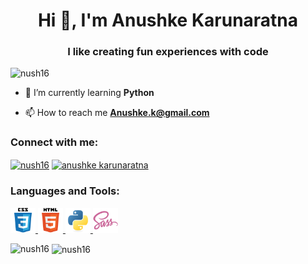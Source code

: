 <h1 align="center">Hi 👋, I'm Anushke Karunaratna</h1>
<h3 align="center">I like creating fun experiences with code</h3>

<p align="left"> <img src="https://komarev.com/ghpvc/?username=nush16&label=Profile%20views&color=0e75b6&style=flat" alt="nush16" /> </p>

- 🌱 I’m currently learning **Python**

- 📫 How to reach me **Anushke.k@gmail.com**

<h3 align="left">Connect with me:</h3>
<p align="left">
<a href="https://codepen.io/nush16" target="blank"><img align="center" src="https://raw.githubusercontent.com/rahuldkjain/github-profile-readme-generator/master/src/images/icons/Social/codepen.svg" alt="nush16" height="30" width="40" /></a>
<a href="https://linkedin.com/in/anushke karunaratna" target="blank"><img align="center" src="https://raw.githubusercontent.com/rahuldkjain/github-profile-readme-generator/master/src/images/icons/Social/linked-in-alt.svg" alt="anushke karunaratna" height="30" width="40" /></a>
</p>

<h3 align="left">Languages and Tools:</h3>
<p align="left"> <a href="https://www.w3schools.com/css/" target="_blank" rel="noreferrer"> <img src="https://raw.githubusercontent.com/devicons/devicon/master/icons/css3/css3-original-wordmark.svg" alt="css3" width="40" height="40"/> </a> <a href="https://www.w3.org/html/" target="_blank" rel="noreferrer"> <img src="https://raw.githubusercontent.com/devicons/devicon/master/icons/html5/html5-original-wordmark.svg" alt="html5" width="40" height="40"/> </a> <a href="https://www.python.org" target="_blank" rel="noreferrer"> <img src="https://raw.githubusercontent.com/devicons/devicon/master/icons/python/python-original.svg" alt="python" width="40" height="40"/> </a> <a href="https://sass-lang.com" target="_blank" rel="noreferrer"> <img src="https://raw.githubusercontent.com/devicons/devicon/master/icons/sass/sass-original.svg" alt="sass" width="40" height="40"/> </a> </p>

<p><img align="left" src="https://github-readme-stats.vercel.app/api/top-langs?username=nush16&show_icons=true&locale=en&layout=compact" alt="nush16" /></p>

<p>&nbsp;<img align="center" src="https://github-readme-stats.vercel.app/api?username=nush16&show_icons=true&locale=en" alt="nush16" /></p>
